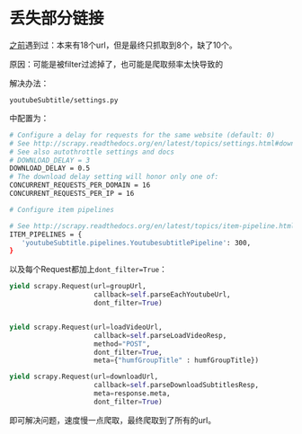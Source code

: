 # 丢失部分链接

[之前](https://www.crifan.com/scrapy_lost_some_url_link_not_crawl/)遇到过：本来有18个url，但是最终只抓取到8个，缺了10个。

原因：可能是被filter过滤掉了，也可能是爬取频率太快导致的

解决办法：

`youtubeSubtitle/settings.py`

中配置为：

```bash
# Configure a delay for requests for the same website (default: 0)
# See http://scrapy.readthedocs.org/en/latest/topics/settings.html#download-delay
# See also autothrottle settings and docs
# DOWNLOAD_DELAY = 3
DOWNLOAD_DELAY = 0.5
# The download delay setting will honor only one of:
CONCURRENT_REQUESTS_PER_DOMAIN = 16
CONCURRENT_REQUESTS_PER_IP = 16

# Configure item pipelines

# See http://scrapy.readthedocs.org/en/latest/topics/item-pipeline.html
ITEM_PIPELINES = {
   'youtubeSubtitle.pipelines.YoutubesubtitlePipeline': 300,
}
```

以及每个Request都加上`dont_filter=True`：

```python
yield scrapy.Request(url=groupUrl,
                     callback=self.parseEachYoutubeUrl,
                     dont_filter=True)


yield scrapy.Request(url=loadVideoUrl,
                     callback=self.parseLoadVideoResp,
                     method="POST",
                     dont_filter=True,
                     meta={"humfGroupTitle" : humfGroupTitle})

yield scrapy.Request(url=downloadUrl,
                     callback=self.parseDownloadSubtitlesResp,
                     meta=response.meta,
                     dont_filter=True)
```

即可解决问题，速度慢一点爬取，最终爬取到了所有的url。
